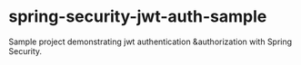 # spring-security-jwt-auth-sample
Sample project demonstrating jwt authentication &authorization with Spring Security.

